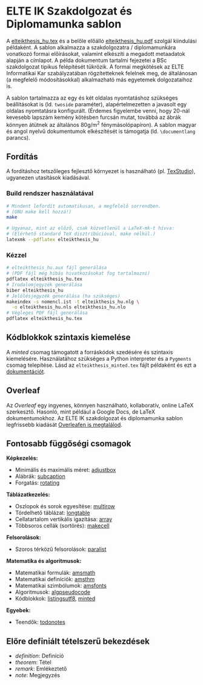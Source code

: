 # ELTE IK Szakdolgozat és Diplomamunka sablon

A [elteikthesis_hu.tex](elteikthesis_hu.tex) és a belőle előálló [elteikthesis_hu.pdf](elteikhesis_hu.pdf) szolgál kiindulási példaként.
A sablon alkalmazza a szakdolgozatra / diplomamunkára vonatkozó formai előírásokat, valamint elkészíti a megadott metaadatok alapján a címlapot. A példa dokumentum tartalmi fejezetei a BSc szakdolgozat tipikus felépítését tükrözik.
A formai megkötések az ELTE Informatikai Kar szabályzatában rögzítetteknek felelnek meg, de általánosan (a megfelelő módosításokkal) alkalmazható más egyetemek dolgozataihoz is.

A sablon tartalmazza az egy és két oldalas nyomtatáshoz szükséges beállításokat is (ld. `twoside` paraméter), alapértelmezetten a javasolt egy oldalas nyomtatásra konfigurált. (Érdemes figyelembe venni, hogy 20-nál kevesebb lapszám kemény kötésben furcsán mutat, továbbá az ábrák könnyen átütnek az általános 80g/m<sup>2</sup> fénymásolópapíron).
A sablon magyar és angol nyelvű dokumentumok elkészítését is támogatja (ld. `\documentlang` parancs).

## Fordítás

A fordításhoz tetszőleges fejlesztő környezet is használható (pl. [TexStudio](https://www.texstudio.org/)), ugyanezen utasítások kiadásával.

### Build rendszer használatával

```bash
# Mindent lefordít automatikusan, a megfelelő sorrendben.
# (GNU make kell hozzá!)
make

# Ugyanaz, mint az előző, csak közvetlenül a LaTeX-mk-t hívva:
# (Elérhető standard TeX disztribúcióval, make nélkül.)
latexmk --pdflatex elteikthesis_hu
```

### Kézzel

```bash
# elteikthesis_hu.aux fájl generálása
# (PDF fájl még hibás hivatkozásokat fog tartalmazni)
pdflatex elteikthesis_hu.tex
# Irodalomjegyzék generálása
biber elteikthesis_hu
# Jelölésjegyzék generálása (ha szükséges)
makeindex -s nomencl.ist -t elteikthesis_hu.nlg \
  -o elteikthesis_hu.nls elteikthesis_hu.nlo
# Végleges PDF fájl generálása
pdflatex elteikthesis_hu.tex
```


## Kódblokkok szintaxis kiemelése

A *minted* csomag támogatott a forráskódok szedésére és szintaxis kiemelésére. Használatához szükséges a Python interpreter és a `Pygments` csomag telepítése.
Lásd az `elteikthesis_minted.tex` fájlt példaként és ezt a [dokumentációt](https://www.overleaf.com/learn/latex/Code_Highlighting_with_minted).

## Overleaf

Az *Overleaf* egy ingyenes, könnyen használható, kollaboratív, online LaTeX szerkesztő. Hasonló, mint például a Google Docs, de LaTeX dokumentumokhoz.
Az ELTE IK szakdolgozat és diplomamunka sablon legfrissebb kiadását [Overleafen is megtalálod](https://www.overleaf.com/latex/templates/elte-fi-thesis-template/scjzzzbjvwfz).

## Fontosabb függőségi csomagok

**Képkezelés:**

* Minimális és maximális méret: [adjustbox](https://ctan.org/pkg/adjustbox)
* Alábrák: [subcaption](https://ctan.org/pkg/subcaption)
* Forgatás: [rotating](https://ctan.org/pkg/rotating)

**Táblázatkezelés:**

* Oszlopok és sorok egyesítése: [multirow](https://ctan.org/pkg/multirow)
* Tördelhető táblázat: [longtable](https://ctan.org/pkg/longtable)
* Cellatartalom vertikális igazítása: [array](https://ctan.org/pkg/array)
* Többsoros cellák (sortörés): [makecell](https://ctan.org/pkg/makecell)

**Felsorolások:**

* Szoros térközű felsorolások: [paralist](https://ctan.org/pkg/paralist)

**Matematika és algoritmusok:**

* Matematikai formulák: [amsmath](https://ctan.org/pkg/amsmath)
* Matematikai definíciók: [amsthm](https://ctan.org/pkg/amsthm)
* Matematikai szimbólumok: [amsfonts](https://ctan.org/pkg/amsfonts)
* Algoritmusok: [algpseudocode](https://www.ctan.org/pkg/algorithmicx)
* Kódblokkok: [listingsutf8](https://ctan.org/pkg/listingsutf8), [minted](https://ctan.org/pkg/minted)

**Egyebek:**

* Teendők: [todonotes](https://ctan.org/pkg/todonotes)

## Előre definiált tételszerű bekezdések

* *definition*: Definíció
* *theorem*: Tétel
* *remark*: Emlékeztető
* *note*: Megjegyzés
